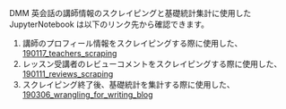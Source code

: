 DMM 英会話の講師情報のスクレイピングと基礎統計集計に使用した JupyterNotebook は以下のリンク先から確認できます。

1. 講師のプロフィール情報をスクレイピングする際に使用した、[190117_teachers_scraping](https://kudojp.github.io/EnglishTeachersAnalysis/190117_teachers_scraping.html)
2. レッスン受講者のレビューコメントをスクレイピングする際に使用した、[190111_reviews_scraping](https://kudojp.github.io/EnglishTeachersAnalysis/190111_reviews_scraping.html)
3. スクレイピング終了後、基礎統計を集計する際に使用した、[190306_wrangling_for_writing_blog](https://kudojp.github.io/EnglishTeachersAnalysis/190306_wrangling_for_writing_blog.html)
